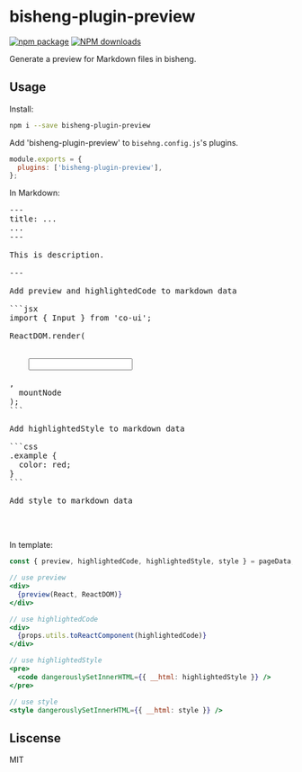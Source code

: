 # bisheng-plugin-preview

[![npm package](https://img.shields.io/npm/v/bisheng-plugin-preview.svg?style=flat-square)](https://www.npmjs.org/package/bisheng-plugin-preview)
[![NPM downloads](http://img.shields.io/npm/dm/bisheng-plugin-preview.svg?style=flat-square)](https://npmjs.org/package/bisheng-plugin-preview)

Generate a preview for Markdown files in bisheng.

## Usage

Install:

```bash
npm i --save bisheng-plugin-preview
```

Add 'bisheng-plugin-preview' to `bisehng.config.js`'s plugins.

```js
module.exports = {
  plugins: ['bisheng-plugin-preview'],
};
```

In Markdown:

<pre>
---
title: ...
...
---

This is description.

---

Add preview and highlightedCode to markdown data

```jsx
import { Input } from 'co-ui';

ReactDOM.render(
  <div className="container">
    <Input className="example" />
  </div>, 
  mountNode
);
```

Add highlightedStyle to markdown data

```css
.example {
  color: red;
}
```

Add style to markdown data

<style>
  .container {
    color: red;
  }
</style>
</pre>

In template:

```jsx
const { preview, highlightedCode, highlightedStyle, style } = pageData;

// use preview
<div> 
  {preview(React, ReactDOM)}
</div>

// use highlightedCode
<div> 
  {props.utils.toReactComponent(highlightedCode)}
</div>

// use highlightedStyle
<pre>
  <code dangerouslySetInnerHTML={{ __html: highlightedStyle }} />
</pre>

// use style 
<style dangerouslySetInnerHTML={{ __html: style }} />
```

## Liscense

MIT
